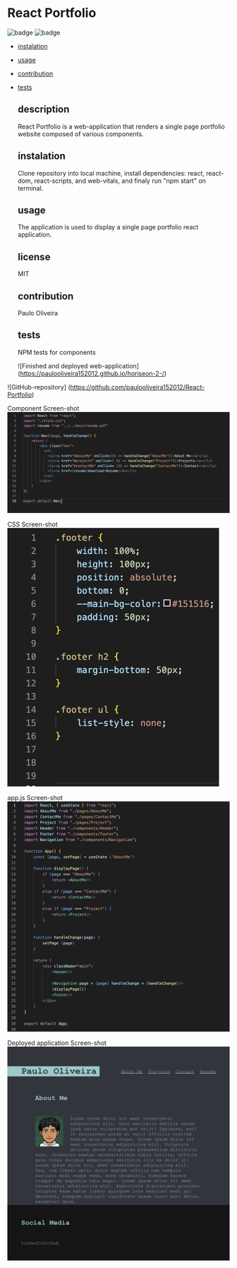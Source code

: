 # React Portfolio
![badge](https://img.shields.io/badge/license-MIT-green)
![badge](https://img.shields.io/github/last-commit/paulooliveira152012/React-Portfolio)
- [instalation](#instalation)
- [usage](#usage)
- [contribution](#contribution)
- [tests](#tests)


  ## description 
  React Portfolio is a web-application that renders a single page portfolio website composed of various components.
  
  ## instalation
  Clone repository into local machine, install dependencies: react, react-dom, react-scripts, and web-vitals, and finaly run "npm start" on terminal.

  ## usage
  The application is used to display a single page portfolio react application.

  ## license
  MIT

  ## contribution
  Paulo Oliveira

  ## tests
  NPM tests for components



  ![Finished and deployed web-application] (https://paulooliveira152012.github.io/horiseon-2-/)

![GitHub-repository] (https://github.com/paulooliveira152012/React-Portfolio)

Component Screen-shot
![Component ScreenShot](src/assets/images/screenshot/component.png)

CSS Screen-shot
![CSS ScreenShot](src/assets/images/screenshot/css.png)

app.js Screen-shot
![App](src/assets/images/screenshot/app.png)

Deployed application Screen-shot
![Depployed app](src/assets/images/screenshot/deployedapp.png)






